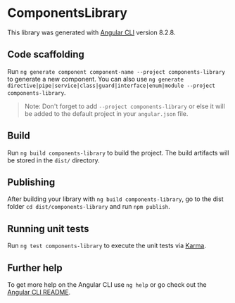 # ComponentsLibrary

This library was generated with [Angular CLI](https://github.com/angular/angular-cli) version 8.2.8.

## Code scaffolding

Run `ng generate component component-name --project components-library` to generate a new component. You can also use `ng generate directive|pipe|service|class|guard|interface|enum|module --project components-library`.
> Note: Don't forget to add `--project components-library` or else it will be added to the default project in your `angular.json` file. 

## Build


Run `ng build components-library` to build the project. The build artifacts will be stored in the `dist/` directory.

## Publishing

After building your library with `ng build components-library`, go to the dist folder `cd dist/components-library` and run `npm publish`.

## Running unit tests

Run `ng test components-library` to execute the unit tests via [Karma](https://karma-runner.github.io).

## Further help

To get more help on the Angular CLI use `ng help` or go check out the [Angular CLI README](https://github.com/angular/angular-cli/blob/master/README.md).
